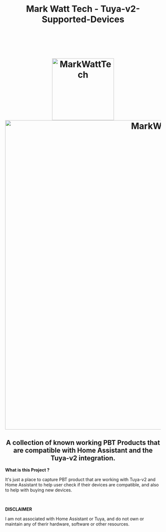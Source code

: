   <br>
  <h1 align="center">Mark Watt Tech - Tuya-v2-Supported-Devices</h1>
  <br>

 <h1 align="center">
  <br>
  <a href="https://youtu.be/F00_4jDk06g"><img src="https://github.com/MarkWattTech/TuyaKeyExtractor/blob/main/img/6.png" alt="MarkWattTech" width="200"></a>
  <a href="https://youtu.be/F00_4jDk06g"><img src="https://github.com/MarkWattTech/Tuya-v2-Supported-Devices/blob/main/Images/tuya-ha.png" alt="MarkWattTech" width="1000"></a>
 

</h1>	  
	  
	  
	  
<h2 align="center">A collection of known working PBT Products that are compatible with Home Assistant and the Tuya-v2 integration</a>.</h2>

**What is this Project ?**
<p>It's just a place to capture PBT product that are working with Tuya-v2 and Home Assistant to help user check if their devices are compatible, and also to help with buying new devices.</p>
</br>

**DISCLAIMER**
<p>I am not associated with Home Assistant or Tuya, and do not own or maintain any of therir hardware, software or other resources.</p>


